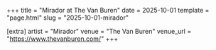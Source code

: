 +++
title = "Mirador at The Van Buren"
date = 2025-10-01
template = "page.html"
slug = "2025-10-01-mirador"

[extra]
artist = "Mirador"
venue = "The Van Buren"
venue_url = "https://www.thevanburen.com/"
+++
